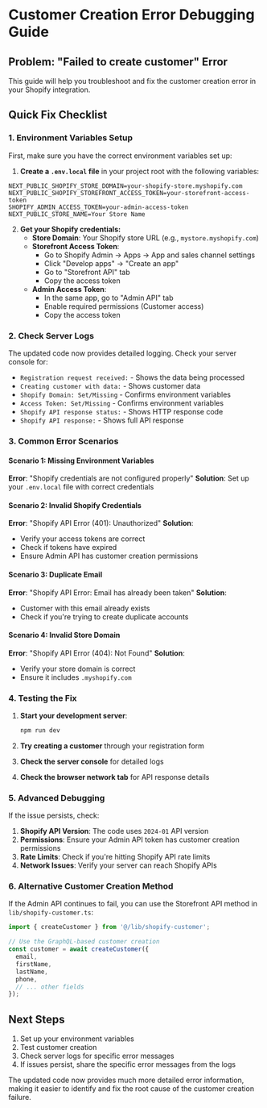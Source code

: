 # Customer Creation Error Debugging Guide

## Problem: "Failed to create customer" Error

This guide will help you troubleshoot and fix the customer creation error in your Shopify integration.

## Quick Fix Checklist

### 1. Environment Variables Setup
First, make sure you have the correct environment variables set up:

1. **Create a `.env.local` file** in your project root with the following variables:
```env
NEXT_PUBLIC_SHOPIFY_STORE_DOMAIN=your-shopify-store.myshopify.com
NEXT_PUBLIC_SHOPIFY_STOREFRONT_ACCESS_TOKEN=your-storefront-access-token
SHOPIFY_ADMIN_ACCESS_TOKEN=your-admin-access-token
NEXT_PUBLIC_STORE_NAME=Your Store Name
```

2. **Get your Shopify credentials:**
   - **Store Domain**: Your Shopify store URL (e.g., `mystore.myshopify.com`)
   - **Storefront Access Token**: 
     - Go to Shopify Admin → Apps → App and sales channel settings
     - Click "Develop apps" → "Create an app"
     - Go to "Storefront API" tab
     - Copy the access token
   - **Admin Access Token**:
     - In the same app, go to "Admin API" tab
     - Enable required permissions (Customer access)
     - Copy the access token

### 2. Check Server Logs
The updated code now provides detailed logging. Check your server console for:

- `Registration request received:` - Shows the data being processed
- `Creating customer with data:` - Shows customer data
- `Shopify Domain: Set/Missing` - Confirms environment variables
- `Access Token: Set/Missing` - Confirms environment variables
- `Shopify API response status:` - Shows HTTP response code
- `Shopify API response:` - Shows full API response

### 3. Common Error Scenarios

#### Scenario 1: Missing Environment Variables
**Error**: "Shopify credentials are not configured properly"
**Solution**: Set up your `.env.local` file with correct credentials

#### Scenario 2: Invalid Shopify Credentials
**Error**: "Shopify API Error (401): Unauthorized"
**Solution**: 
- Verify your access tokens are correct
- Check if tokens have expired
- Ensure Admin API has customer creation permissions

#### Scenario 3: Duplicate Email
**Error**: "Shopify API Error: Email has already been taken"
**Solution**: 
- Customer with this email already exists
- Check if you're trying to create duplicate accounts

#### Scenario 4: Invalid Store Domain
**Error**: "Shopify API Error (404): Not Found"
**Solution**: 
- Verify your store domain is correct
- Ensure it includes `.myshopify.com`

### 4. Testing the Fix

1. **Start your development server**:
   ```bash
   npm run dev
   ```

2. **Try creating a customer** through your registration form

3. **Check the server console** for detailed logs

4. **Check the browser network tab** for API response details

### 5. Advanced Debugging

If the issue persists, check:

1. **Shopify API Version**: The code uses `2024-01` API version
2. **Permissions**: Ensure your Admin API token has customer creation permissions
3. **Rate Limits**: Check if you're hitting Shopify API rate limits
4. **Network Issues**: Verify your server can reach Shopify APIs

### 6. Alternative Customer Creation Method

If the Admin API continues to fail, you can use the Storefront API method in `lib/shopify-customer.ts`:

```typescript
import { createCustomer } from '@/lib/shopify-customer';

// Use the GraphQL-based customer creation
const customer = await createCustomer({
  email,
  firstName,
  lastName,
  phone,
  // ... other fields
});
```

## Next Steps

1. Set up your environment variables
2. Test customer creation
3. Check server logs for specific error messages
4. If issues persist, share the specific error messages from the logs

The updated code now provides much more detailed error information, making it easier to identify and fix the root cause of the customer creation failure.
